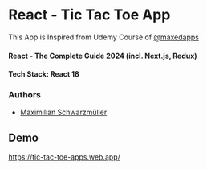 
# React - Tic Tac Toe App

This App is Inspired from Udemy Course of [@maxedapps](https://www.udemy.com/user/maximilian-schwarzmuller/)
#### React - The Complete Guide 2024 (incl. Next.js, Redux) 

#### Tech Stack: React 18

### Authors
- [Maximilian Schwarzmüller](https://www.udemy.com/user/maximilian-schwarzmuller/)
 

 ## Demo
https://tic-tac-toe-apps.web.app/